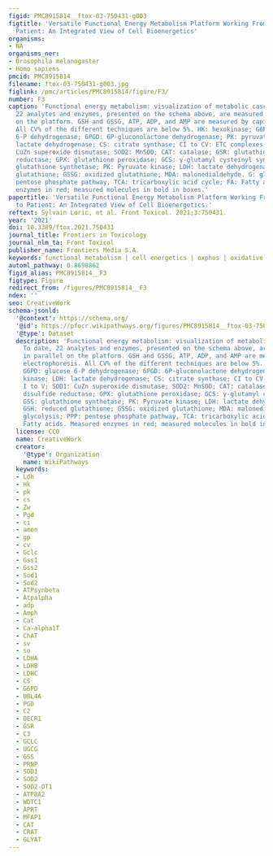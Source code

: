 ```yaml
---
figid: PMC8915814__ftox-03-750431-g003
figtitle: 'Versatile Functional Energy Metabolism Platform Working From Research to
  Patient: An Integrated View of Cell Bioenergetics'
organisms:
- NA
organisms_ner:
- Drosophila melanogaster
- Homo sapiens
pmcid: PMC8915814
filename: ftox-03-750431-g003.jpg
figlink: /pmc/articles/PMC8915814/figure/F3/
number: F3
caption: 'Functional energy metabolism: visualization of metabolic cascades. To date,
  22 analytes and enzymes, presented on the schema above, are measured in parallel
  on the platform. GSH and GSSG, ATP, ADP, and AMP are measured by capillary electrophoresis.
  All CV% of the different techniques are below 5%. HK: hexokinase; G6PD: glucose
  6-P dehydrogenase; 6PGD: 6P-gluconolactone dehydrogenase; PK: pyruvate kinase; LDH:
  lactate dehydrogenase; CS: citrate synthase; CI to CV: ETC complexes I to V; SOD1:
  CuZn superoxide dismutase; SOD2: MnSOD; CAT: catalase; GSR: glutathione disulfide
  reductase; GPX: glutathione peroxidase; GCS: γ-glutamyl cysteinyl synthase; GSS:
  glutathione synthetase; PK: Pyruvate kinase; LDH: lactate dehydrogenase. GSH: reduced
  glutathione; GSSG: oxidized glutathione; MDA: malonedialdehyde. G: glycolysis; PPP:
  pentose phosphate pathway, TCA: tricarboxylic acid cycle; FA: Fatty acids. Measured
  enzymes in red; measured molecules in bold in boxes.'
papertitle: 'Versatile Functional Energy Metabolism Platform Working From Research
  to Patient: An Integrated View of Cell Bioenergetics.'
reftext: Sylvain Loric, et al. Front Toxicol. 2021;3:750431.
year: '2021'
doi: 10.3389/ftox.2021.750431
journal_title: Frontiers in Toxicology
journal_nlm_ta: Front Toxicol
publisher_name: Frontiers Media S.A.
keywords: functional metabolism | cell energetics | oxphos | oxidative stress | automatisation
automl_pathway: 0.8698862
figid_alias: PMC8915814__F3
figtype: Figure
redirect_from: /figures/PMC8915814__F3
ndex: ''
seo: CreativeWork
schema-jsonld:
  '@context': https://schema.org/
  '@id': https://pfocr.wikipathways.org/figures/PMC8915814__ftox-03-750431-g003.html
  '@type': Dataset
  description: 'Functional energy metabolism: visualization of metabolic cascades.
    To date, 22 analytes and enzymes, presented on the schema above, are measured
    in parallel on the platform. GSH and GSSG, ATP, ADP, and AMP are measured by capillary
    electrophoresis. All CV% of the different techniques are below 5%. HK: hexokinase;
    G6PD: glucose 6-P dehydrogenase; 6PGD: 6P-gluconolactone dehydrogenase; PK: pyruvate
    kinase; LDH: lactate dehydrogenase; CS: citrate synthase; CI to CV: ETC complexes
    I to V; SOD1: CuZn superoxide dismutase; SOD2: MnSOD; CAT: catalase; GSR: glutathione
    disulfide reductase; GPX: glutathione peroxidase; GCS: γ-glutamyl cysteinyl synthase;
    GSS: glutathione synthetase; PK: Pyruvate kinase; LDH: lactate dehydrogenase.
    GSH: reduced glutathione; GSSG: oxidized glutathione; MDA: malonedialdehyde. G:
    glycolysis; PPP: pentose phosphate pathway, TCA: tricarboxylic acid cycle; FA:
    Fatty acids. Measured enzymes in red; measured molecules in bold in boxes.'
  license: CC0
  name: CreativeWork
  creator:
    '@type': Organization
    name: WikiPathways
  keywords:
  - Ldh
  - Hk
  - pk
  - cs
  - Zw
  - Pgd
  - ci
  - amon
  - gp
  - cv
  - Gclc
  - Gss1
  - Gss2
  - Sod1
  - Sod2
  - ATPsynbeta
  - Atpalpha
  - adp
  - Amph
  - Cat
  - Ca-alpha1T
  - ChAT
  - sv
  - so
  - LDHA
  - LDHB
  - LDHC
  - CS
  - G6PD
  - UBL4A
  - PGD
  - C2
  - DECR1
  - GSR
  - C3
  - GCLC
  - UGCG
  - GSS
  - PRNP
  - SOD1
  - SOD2
  - SOD2-OT1
  - ATP8A2
  - WDTC1
  - APRT
  - MFAP1
  - CAT
  - CRAT
  - GLYAT
---
```

